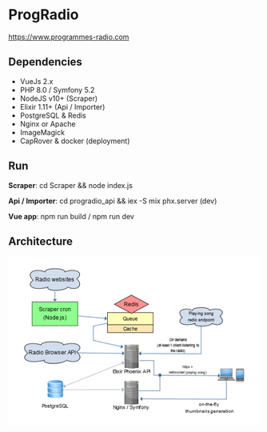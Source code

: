 ProgRadio
=========

https://www.programmes-radio.com

Dependencies
--------------
- VueJs 2.x
- PHP 8.0 / Symfony 5.2
- NodeJS v10+ (Scraper)
- Elixir 1.11+ (Api / Importer)
- PostgreSQL & Redis
- Nginx or Apache
- ImageMagick
- CapRover & docker (deployment)

Run
--------------
**Scraper**: cd Scraper && node index.js

**Api / Importer**: cd progradio_api && iex -S mix phx.server (dev)

**Vue app**: npm run build / npm run dev

Architecture
--------------

![Flowchart](docs/ArchitectureFlowchart.png)

